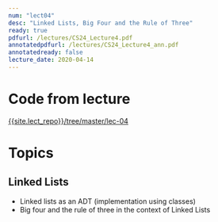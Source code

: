```yaml
---
num: "lect04"
desc: "Linked Lists, Big Four and the Rule of Three"
ready: true
pdfurl: /lectures/CS24_Lecture4.pdf
annotatedpdfurl: /lectures/CS24_Lecture4_ann.pdf
annotatedready: false
lecture_date: 2020-04-14
---
```


# Code from lecture

[{{site.lect_repo}}/tree/master/lec-04]({{site.lect_repo}}/tree/master/lec-04)

# Topics

## Linked Lists

* Linked lists as an ADT (implementation using classes)
* Big four and the rule of three in the context of Linked Lists












